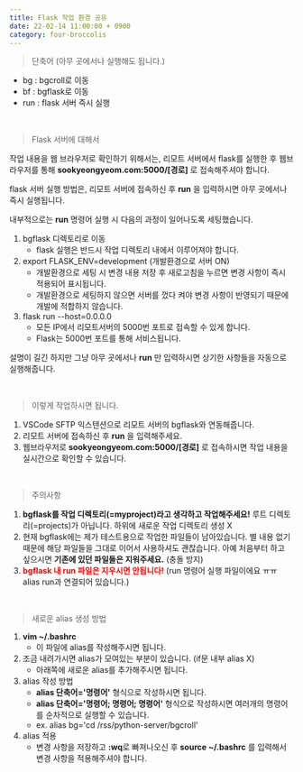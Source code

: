 ```yaml
---
title: Flask 작업 환경 공유
date: 22-02-14 11:00:00 + 0900
category: four-broccolis
---
```


> 단축어 (아무 곳에서나 실행해도 됩니다.)

- bg : bgcroll로 이동
- bf : bgflask로 이동
- run : flask 서버 즉시 실행

<br>

> Flask 서버에 대해서

작업 내용을 웹 브라우저로 확인하기 위해서는, 리모트 서버에서 flask를 실행한 후 웹브라우저를 통해 **sookyeongyeom.com:5000/[경로]** 로 접속해주셔야 합니다.

flask 서버 실행 방법은, 리모트 서버에 접속하신 후 **run** 을 입력하시면 아무 곳에서나 즉시 실행됩니다.

내부적으로는 **run** 명령어 실행 시 다음의 과정이 일어나도록 세팅했습니다.

1. bgflask 디렉토리로 이동
    - flask 실행은 반드시 작업 디렉토리 내에서 이루어져야 합니다.
2. export FLASK_ENV=development (개발환경으로 서버 ON)
    - 개발환경으로 세팅 시 변경 내용 저장 후 새로고침을 누르면 변경 사항이 즉시 적용되어 표시됩니다.
    - 개발환경으로 세팅하지 않으면 서버를 껐다 켜야 변경 사항이 반영되기 때문에 개발에 적합하지 않습니다.
3. flask run --host=0.0.0.0
    - 모든 IP에서 리모트서버의 5000번 포트로 접속할 수 있게 합니다.
    - Flask는 5000번 포트를 통해 서비스됩니다.

설명이 길긴 하지만 그냥 아무 곳에서나 **run** 만 입력하시면 상기한 사항들을 자동으로 실행해줍니다.

<br>

> 이렇게 작업하시면 됩니다.

1. VSCode SFTP 익스텐션으로 리모트 서버의 bgflask와 연동해줍니다.
2. 리모트 서버에 접속하신 후 **run** 을 입력해주세요.
3. 웹브라우저로 **sookyeongyeom.com:5000/[경로]** 로 접속하시면 작업 내용을 실시간으로 확인할 수 있습니다.

<br>

> 주의사항

1. **bgflask를 작업 디렉토리(=myproject)라고 생각하고 작업해주세요!** 루트 디렉토리(=projects)가 아닙니다. 하위에 새로운 작업 디렉토리 생성 X
2. 현재 bgflask에는 제가 테스트용으로 작업한 파일들이 남아있습니다. 별 내용 없기 때문에 해당 파일들을 그대로 이어서 사용하셔도 괜찮습니다. 아예 처음부터 하고 싶으시면 **기존에 있던 파일들은 지워주세요.** (충돌 방지)
3. **<span style="color:red; font-weight:bold">bgflask 내 run 파일은 지우시면 안됩니다!</span>** (run 명령어 실행 파일이에요 ㅠㅠ alias run과 연결되어 있습니다.)

<br>

> 새로운 alias 생성 방법

1. **vim ~/.bashrc**
    - 이 파일에 alias를 작성해주시면 됩니다.
2. 조금 내려가시면 alias가 모여있는 부분이 있습니다. (if문 내부 alias X)
    - 아래쪽에 새로운 alias를 추가해주시면 됩니다.
3. alias 작성 방법
    - **alias 단축어='명령어'** 형식으로 작성하시면 됩니다.
    - **alias 단축어='명령어; 명령어; 명령어'** 형식으로 작성하시면 여러개의 명령어를 순차적으로 실행할 수 있습니다.
    - ex. alias bg='cd /rss/python-server/bgcroll'
4. alias 적용
    - 변경 사항을 저장하고 **:wq**로 빠져나오신 후 **source ~/.bashrc** 를 입력해서 변경 사항을 적용해주셔야 합니다.